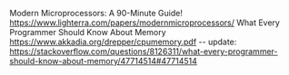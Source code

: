 Modern Microprocessors: A 90-Minute Guide! https://www.lighterra.com/papers/modernmicroprocessors/
What Every Programmer Should Know About Memory https://www.akkadia.org/drepper/cpumemory.pdf
  -- update: https://stackoverflow.com/questions/8126311/what-every-programmer-should-know-about-memory/47714514#47714514